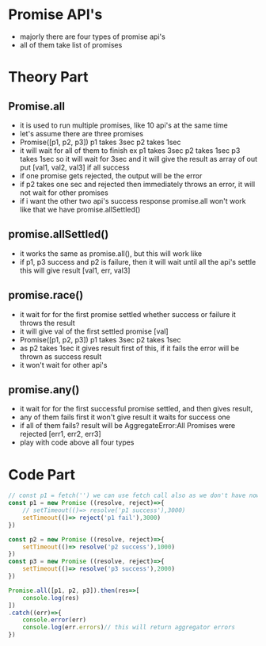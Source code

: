 # Promise API's
- majorly there are four types of promise api's
- all of them take list of promises 
# Theory Part
## Promise.all
- it is used to run multiple promises, like 10 api's at the same time 
- let's assume there are three promises
- Promise([p1, p2, p3]) p1 takes 3sec p2 takes 1sec
- it will wait for all of them to finish ex p1 takes 3sec p2 takes 1sec  p3 takes 1sec so it will wait for 3sec and it will give the result as array of out put [val1, val2, val3] if all success
- if one promise gets rejected, the output will be the error 
- if p2 takes one sec and rejected then immediately throws an error, it will not wait for other promises
- if i want the other two api's success response promise.all won't work like that we have promise.allSettled()

## promise.allSettled()
- it works the same as promise.all(), but this will work like
- if p1, p3 success and p2 is failure, then it will wait until all the api's settle this will give result [val1, err, val3]

## promise.race()
- it wait for for the first promise settled whether success or failure it throws the result
- it will give val of the first settled promise [val]
- Promise([p1, p2, p3]) p1 takes 3sec p2 takes 1sec 
- as p2 takes 1sec it gives result first of this, if it fails the error will be thrown as success result
- it won't wait for other api's

## promise.any()
- it wait for for the first successful promise settled, and then gives result,
- any of them fails first it won't give result it waits for success one
- if all of them fails? result will be AggregateError:All Promises were rejected
 [err1, err2, err3]
- play with code above all four types
# Code Part

```javascript
// const p1 = fetch('') we can use fetch call also as we don't have now
const p1 = new Promise ((resolve, reject)=>{
    // setTimeout(()=> resolve('p1 success'),3000)
    setTimeout(()=> reject('p1 fail'),3000)
})

const p2 = new Promise ((resolve, reject)=>{
    setTimeout(()=> resolve('p2 success'),1000)
})
const p3 = new Promise ((resolve, reject)=>{
    setTimeout(()=> resolve('p3 success'),2000)
})

Promise.all([p1, p2, p3]).then(res=>[
    console.log(res)
])
.catch((err)=>{
    console.error(err)
    console.log(err.errors)// this will return aggregator errors
})
```